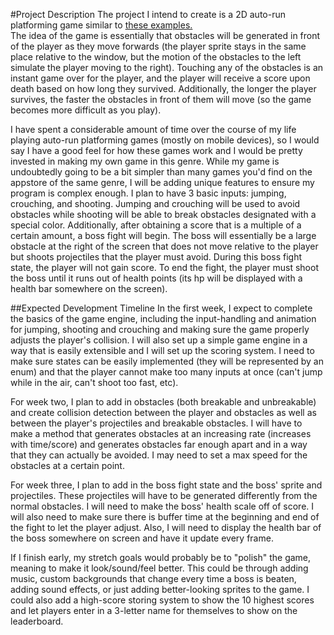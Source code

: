 #Project Description
The project I intend to create is a 2D auto-run platforming game similar to 
[these examples.](https://en.wikipedia.org/wiki/Category:Endless_runner_games) <br/>
The idea of the game is essentially that obstacles will be generated in front 
of the player as they move forwards (the player sprite stays in the same place
relative to the window, but the motion of the obstacles to the left simulate
the player moving to the right). Touching any of the obstacles is an instant
game over for the player, and the player will receive a score upon death based
on how long they survived. Additionally, the longer the player survives, the
faster the obstacles in front of them will move (so the game becomes more
difficult as you play).

I have spent a considerable amount of time over the course of my life playing
auto-run platforming games (mostly on mobile devices), so I would say I have a
good feel for how these games work and I would be pretty invested in making my
own game in this genre. While my game is undoubtedly going to be a bit simpler
than many games you'd find on the appstore of the same genre, I will be adding
unique features to ensure my program is complex enough. I plan to have 3 basic
inputs: jumping, crouching, and shooting. Jumping and crouching will be used to
avoid obstacles while shooting will be able to break obstacles designated with 
a special color. Additionally, after obtaining a score that is a multiple of
a certain amount, a boss fight will begin. The boss will essentially be a large
obstacle at the right of the screen that does not move relative to the player
but shoots projectiles that the player must avoid. During this boss fight 
state, the player will not gain score. To end the fight, the player must shoot
the boss until it runs out of health points (its hp will be displayed with a
health bar somewhere on the screen).

##Expected Development Timeline
In the first week, I expect to complete the basics of the game engine,
including the input-handling and animation for jumping, shooting and crouching
and making sure the game properly adjusts the player's collision. I will also
set up a simple game engine in a way that is easily extensible and I will
set up the scoring system. I need to make sure states can be easily implemented
(they will be represented by an enum) and that the player cannot make too many
inputs at once (can't jump while in the air, can't shoot too fast, etc).

For week two, I plan to add in obstacles (both breakable and unbreakable) and
create collision detection between the player and obstacles as well as between
the player's projectiles and breakable obstacles. I will have to make a method
that generates obstacles at an increasing rate (increases with time/score) and
generates obstacles far enough apart and in a way that they can actually be
avoided. I may need to set a max speed for the obstacles at a certain point.

For week three, I plan to add in the boss fight state and the boss' sprite
and projectiles. These projectiles will have to be generated differently from
the normal obstacles. I will need to make the boss' health scale off of score.
I will also need to make sure there is buffer time at the beginning and end of
the fight to let the player adjust. Also, I will need to display the health
bar of the boss somewhere on screen and have it update every frame.

If I finish early, my stretch goals would probably be to "polish" the game,
meaning to make it look/sound/feel better. This could be through adding music,
custom backgrounds that change every time a boss is beaten, adding sound
effects, or just adding better-looking sprites to the game. I could also add
a high-score storing system to show the 10 highest scores and let players
enter in a 3-letter name for themselves to show on the leaderboard.